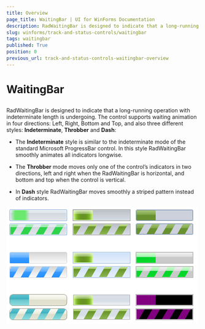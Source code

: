 ```yaml
---
title: Overview
page_title: WaitingBar | UI for WinForms Documentation
description: RadWaitingBar is designed to indicate that a long-running operation with indeterminate  length is undergoing.
slug: winforms/track-and-status-controls/waitingbar
tags: waitingbar
published: True
position: 0
previous_url: track-and-status-controls-waitingbar-overview
---
```


# WaitingBar

## 

RadWaitingBar is designed to indicate that a long-running operation with indeterminate  length is undergoing. The control supports waiting animation in four directions: Left, Right, Bottom and Top, and also three different styles: __Indeterminate__,  __Throbber__ and __Dash__:        
		

* The __Indeterminate__ style is similar to the  indeterminate mode of the standard Microsoft ProgressBar control. In this style RadWaitingBar smoothly animates all indicators longwise. 

* The __Throbber__ mode moves only one of the control’s indicators in two directions, left and right when the RadWaitingBar is horizontal, and bottom and top when the control is vertical.

* In __Dash__ style RadWaitingBar moves smoothly a striped pattern instead of indicators.

![track-and-status-controls-waitingbar-overview 001](images/track-and-status-controls-waitingbar-overview001.png)
